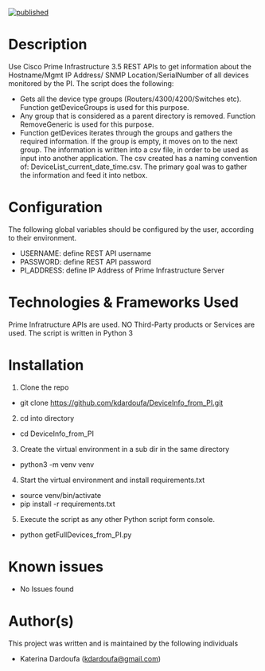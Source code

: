 [![published](https://static.production.devnetcloud.com/codeexchange/assets/images/devnet-published.svg)](https://developer.cisco.com/codeexchange/github/repo/kdardoufa/DeviceInfo_from_PI)

# Description 

Use Cisco Prime Infrastructure 3.5 REST APIs to get information about the Hostname/Mgmt IP Address/ SNMP Location/SerialNumber of all devices monitored by the PI. The script does the following:
-	Gets all the device type groups (Routers/4300/4200/Switches etc). Function getDeviceGroups is used for this purpose.
-	Any group that is considered as a parent directory is removed. Function RemoveGeneric is used for this purpose.
-	Function getDevices iterates through the groups and gathers the required information. If the group is empty, it moves on to the next group.
The information is written into a csv file, in order to be used as input into another application. The csv created has a naming convention of:
DeviceList_current_date_time.csv. 
The primary goal was to gather the information and feed it into netbox.

# Configuration
The following global variables should be configured by the user, according to their environment.
- USERNAME: define REST API username
- PASSWORD: define REST API password
- PI_ADDRESS: define IP Address of Prime Infrastructure Server

# Technologies & Frameworks Used
Prime Infratructure APIs are used.
NO Third-Party products or Services are used.
The script is written in Python 3

# Installation
1.	Clone the repo
 - git clone https://github.com/kdardoufa/DeviceInfo_from_PI.git

2.	cd into directory
 - cd DeviceInfo_from_PI

3.	Create the virtual environment in a sub dir in the same directory
 - python3 -m venv venv

4.	Start the virtual environment and install requirements.txt
 - source venv/bin/activate
 - pip install -r requirements.txt

5.	Execute the script as any other Python script form console. 
 - python getFullDevices_from_PI.py

# Known issues
- No Issues found

# Author(s)
This project was written and is maintained by the following individuals
- Katerina Dardoufa (kdardoufa@gmail.com)


